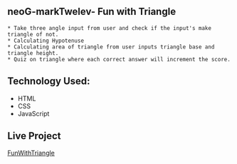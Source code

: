 ## neoG-markTwelev- Fun with Triangle
    * Take three angle input from user and check if the input's make triangle of not.
    * Calculating Hypotenuse
    * Calculating area of triangle from user inputs triangle base and triangle height.
    * Quiz on triangle where each correct answer will increment the score.

## Technology Used:
* HTML
* CSS
* JavaScript

## Live Project
[FunWithTriangle](https://funwithtriangles-m12.netlify.app/)